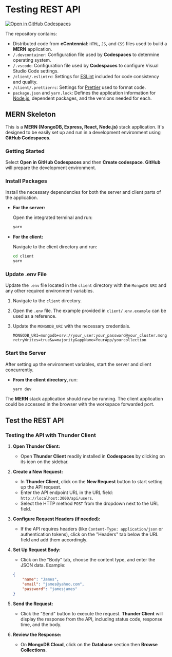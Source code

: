 # Testing REST API

[![Open in GitHub Codespaces](https://github.com/codespaces/badge.svg)](https://codespaces.new/ttran375/testing-rest-api)

The repository contains:

* Distributed code from **eCentennial**: `HTML`, `JS`, and `CSS` files used to build a **MERN** application.
* `/.devcontainer`: Configuration file used by **Codespaces** to determine operating system.
* `/.vscode`: Configuration file used by **Codespaces** to configure Visual Studio Code settings.
* `/client/.eslintrc`: Settings for [ESLint](https://eslint.org/) included for code consistency and quality.
* `/client/.prettierrc`: Settings for [Prettier](https://prettier.io/) used to format code.
* `package.json` and `yarn.lock`: Defines the application information for [Node.js](https://nodejs.org/), dependent packages, and the versions needed for each.

## MERN Skeleton

This is a **MERN (MongoDB, Express, React, Node.js)** stack application. It's designed to be easily set up and run in a development environment using **GitHub Codespaces**.

### Getting Started

Select **Open in GitHub Codespaces** and then **Create codespace**. **GitHub** will prepare the development environment.

### Install Packages

Install the necessary dependencies for both the server and client parts of the application.

* **For the server:**

  Open the integrated terminal and run:

  ```sh
  yarn
  ```

* **For the client:**

  Navigate to the client directory and run:

  ```sh
  cd client
  yarn
  ```

### Update .env File

Update the `.env` file located in the `client` directory with the `MongoDB URI` and any other required environment variables.

1. Navigate to the `client` directory.
2. Open the `.env` file. The example provided in `client/.env.example` can be used as a reference.
3. Update the `MONGODB_URI` with the necessary credentials.

   ```.env
   MONGODB_URI=mongodb+srv://your_user:your_password@your_cluster.mongodb.net/YourDatabase?retryWrites=true&w=majority&appName=YourApp/yourcollection
   ```

### Start the Server

After setting up the environment variables, start the server and client concurrently.

* **From the client directory**, run:

  ```sh
  yarn dev
  ```

The **MERN** stack application should now be running. The client application could be accessed  in the browser with the workspace forwarded port.

## Test the REST API

### Testing the API with Thunder Client

1. **Open Thunder Client:**
   * Open **Thunder Client** readily installed in **Codespaces** by clicking on its icon on the sidebar.

2. **Create a New Request:**
   * In **Thunder Client**, click on the **New Request** button to start setting up the API request.
   * Enter the API endpoint URL in the URL field: `http://localhost:3000/api/users`.
   * Select the HTTP method `POST` from the dropdown next to the URL field.

3. **Configure Request Headers (if needed):**
   * If the API requires headers (like `Content-Type: application/json` or authentication tokens), click on the "Headers" tab below the URL field and add them accordingly.

4. **Set Up Request Body:**
   * Click on the "Body" tab, choose the content type, and enter the JSON data. Example:

    ```json
    {
        "name": "James",
        "email": "james@yahoo.com",
        "password": "jamesjames"
    }
    ```

5. **Send the Request:**
   * Click the "Send" button to execute the request. **Thunder Client** will display the response from the API, including status code, response time, and the body.

6. **Review the Response:**
   * On **MongoDB Cloud**, click on the **Database** section then **Browse Collections**.
